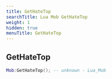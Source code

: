 ```yaml
---
title: GetHateTop
searchTitle: Lua Mob GetHateTop
weight: 1
hidden: true
menuTitle: GetHateTop
---
```

## GetHateTop
```lua
Mob:GetHateTop(); -- unknown - Lua_Mob
```